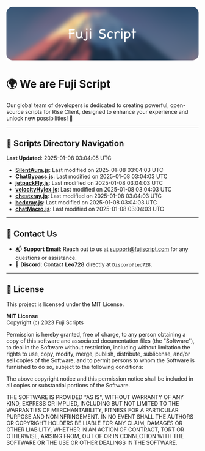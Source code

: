 ![Banner](.github/b.webp)

# 🌍 **We are Fuji Script**

Our global team of developers is dedicated to creating powerful, open-source scripts for Rise Client, designed to enhance your experience and unlock new possibilities! 🌟

---
<!-- SCRIPTS_NAVIGATION_START -->
## 📂 **Scripts Directory Navigation**

**Last Updated**: 2025-01-08 03:04:05 UTC

- **[SilentAura.js](scripts/SilentAura.js)**: Last modified on 2025-01-08 03:04:03 UTC
- **[ChatBypass.js](scripts/ChatBypass.js)**: Last modified on 2025-01-08 03:04:03 UTC
- **[jetpackFly.js](scripts/jetpackFly.js)**: Last modified on 2025-01-08 03:04:03 UTC
- **[velocityHylex.js](scripts/velocityHylex.js)**: Last modified on 2025-01-08 03:04:03 UTC
- **[chestxray.js](scripts/chestxray.js)**: Last modified on 2025-01-08 03:04:03 UTC
- **[bedxray.js](scripts/bedxray.js)**: Last modified on 2025-01-08 03:04:03 UTC
- **[chatMacro.js](scripts/chatMacro.js)**: Last modified on 2025-01-08 03:04:03 UTC

<!-- SCRIPTS_NAVIGATION_END -->

---

## 💬 **Contact Us**  
- 📬 **Support Email**: Reach out to us at [support@fujiscript.com](mailto:support@fujiscript.com) for any questions or assistance.  
- 💬 **Discord**: Contact **Leo728** directly at `Discord@leo728`.

---

## 📜 **License**

This project is licensed under the MIT License.  

**MIT License**  
Copyright (c) 2023 Fuji Scripts  

Permission is hereby granted, free of charge, to any person obtaining a copy of this software and associated documentation files (the "Software"), to deal in the Software without restriction, including without limitation the rights to use, copy, modify, merge, publish, distribute, sublicense, and/or sell copies of the Software, and to permit persons to whom the Software is furnished to do so, subject to the following conditions:  

The above copyright notice and this permission notice shall be included in all copies or substantial portions of the Software.  

THE SOFTWARE IS PROVIDED "AS IS", WITHOUT WARRANTY OF ANY KIND, EXPRESS OR IMPLIED, INCLUDING BUT NOT LIMITED TO THE WARRANTIES OF MERCHANTABILITY, FITNESS FOR A PARTICULAR PURPOSE AND NONINFRINGEMENT. IN NO EVENT SHALL THE AUTHORS OR COPYRIGHT HOLDERS BE LIABLE FOR ANY CLAIM, DAMAGES OR OTHER LIABILITY, WHETHER IN AN ACTION OF CONTRACT, TORT OR OTHERWISE, ARISING FROM, OUT OF OR IN CONNECTION WITH THE SOFTWARE OR THE USE OR OTHER DEALINGS IN THE SOFTWARE.  
